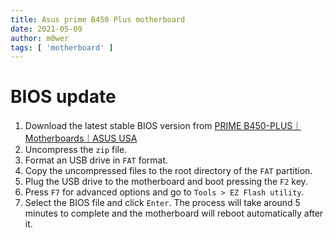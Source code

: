```yaml
---
title: Asus prime B450 Plus motherboard
date: 2021-05-09
author: m0wer
tags: [ 'motherboard' ]
---
```


# BIOS update

1. Download the latest stable BIOS version from
  [PRIME B450-PLUS｜Motherboards｜ASUS USA](https://www.asus.com/us/motherboards-components/motherboards/all-series/prime-b450-plus/HelpDesk_BIOS/)
1. Uncompress the `zip` file.
1. Format an USB drive in `FAT` format.
1. Copy the uncompressed files to the root directory of the `FAT` partition.
1. Plug the USB drive to the motherboard and boot pressing the `F2` key.
1. Press `F7` for advanced options and go to `Tools > EZ Flash utility`.
1. Select the BIOS file and click `Enter`. The process will take around 5
  minutes to complete and the motherboard will reboot automatically after it.
